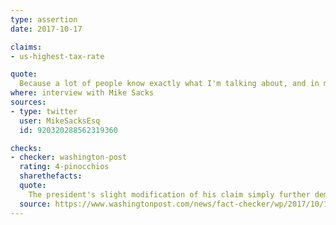 ```yaml
---
type: assertion
date: 2017-10-17

claims:
- us-highest-tax-rate

quote:
  Because a lot of people know exactly what I'm talking about, and in many cases they think I'm right when I say "the highest". As far as I'm concerned, I think we're really essentially the highest, but if you'd like to add "the developed nation" you can say that, too. But a lot of people agree that the way that I'm saying it is exactly correct.
where: interview with Mike Sacks
sources:
- type: twitter
  user: MikeSacksEsq
  id: 920320288562319360

checks:
- checker: washington-post
  rating: 4-pinocchios
  sharethefacts:
  quote:
    The president's slight modification of his claim simply further demonstrates how seriously wrong he continues to be on this issue. Among its economic peers, the United States is not at all the highest-taxed nation, no matter how you crunch the numbers. Trump may have convinced himself that he’s right, but he continues to be very, very wrong.
  source: https://www.washingtonpost.com/news/fact-checker/wp/2017/10/18/trumps-still-wrong-claim-that-the-u-s-is-the-worlds-high-taxed-developed-nation/
---
```

